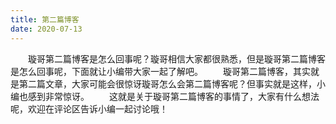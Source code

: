 ```yaml
---
title: 第二篇博客
date: 2020-07-13
---
```

　　璇哥第二篇博客是怎么回事呢？璇哥相信大家都很熟悉，但是璇哥第二篇博客是怎么回事呢，下面就让小编带大家一起了解吧。
　　璇哥第二篇博客，其实就是第二篇文章，大家可能会很惊讶璇哥怎么会第二篇博客呢？但事实就是这样，小编也感到非常惊讶。
　　这就是关于璇哥第二篇博客的事情了，大家有什么想法呢，欢迎在评论区告诉小编一起讨论哦！